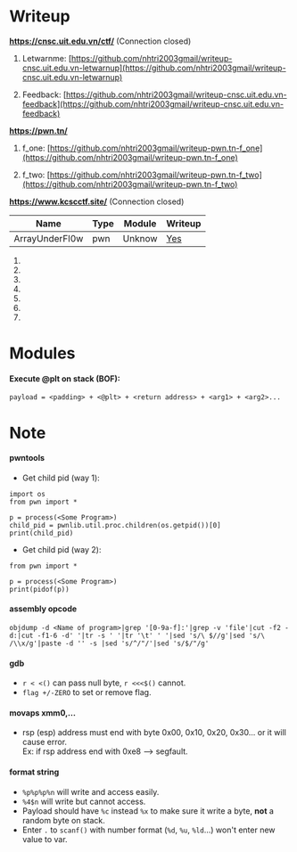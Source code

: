 # Writeup

**https://cnsc.uit.edu.vn/ctf/** (Connection closed)

1. Letwarnme: [https://github.com/nhtri2003gmail/writeup-cnsc.uit.edu.vn-letwarnup](https://github.com/nhtri2003gmail/writeup-cnsc.uit.edu.vn-letwarnup)

2. Feedback: [https://github.com/nhtri2003gmail/writeup-cnsc.uit.edu.vn-feedback](https://github.com/nhtri2003gmail/writeup-cnsc.uit.edu.vn-feedback)

**https://pwn.tn/**

1. f_one: [https://github.com/nhtri2003gmail/writeup-pwn.tn-f_one](https://github.com/nhtri2003gmail/writeup-pwn.tn-f_one)

2. f_two: [https://github.com/nhtri2003gmail/writeup-pwn.tn-f_two](https://github.com/nhtri2003gmail/writeup-pwn.tn-f_two)

**https://www.kcscctf.site/** (Connection closed)

| Name | Type | Module | Writeup |
| --- | --- | --- | --- |
| ArrayUnderFl0w | pwn | Unknow | [Yes]() |


1.

2.

3.

4.

5.

6.

7.

# Modules

#### Execute @plt on stack (BOF):
```
payload = <padding> + <@plt> + <return address> + <arg1> + <arg2>...
```

# Note

#### pwntools  
- Get child pid (way 1): 
```
import os
from pwn import *

p = process(<Some Program>)
child_pid = pwnlib.util.proc.children(os.getpid())[0]
print(child_pid)
```
- Get child pid (way 2):
```
from pwn import *

p = process(<Some Program>)
print(pidof(p))
```

#### assembly opcode
```
objdump -d <Name of program>|grep '[0-9a-f]:'|grep -v 'file'|cut -f2 -d:|cut -f1-6 -d' '|tr -s ' '|tr '\t' ' '|sed 's/\ $//g'|sed 's/\ /\\x/g'|paste -d '' -s |sed 's/^/"/'|sed 's/$/"/g'
```

#### gdb
- `r < <()` can pass null byte, `r <<<$()` cannot.
- `flag +/-ZERO` to set or remove flag.

#### movaps xmm0,... 
- rsp (esp) address must end with byte 0x00, 0x10, 0x20, 0x30... or it will cause error.</br>
Ex: if rsp address end with 0xe8 --> segfault.

#### format string 
- `%p%p%p%n` will write and access easily.
- `%4$n` will write but cannot access.
- Payload should have `%c` instead `%x` to make sure it write a byte, **not** a random byte on stack.
- Enter `.` to `scanf()` with number format (`%d`, `%u`, `%ld`...) won't enter new value to var. 
